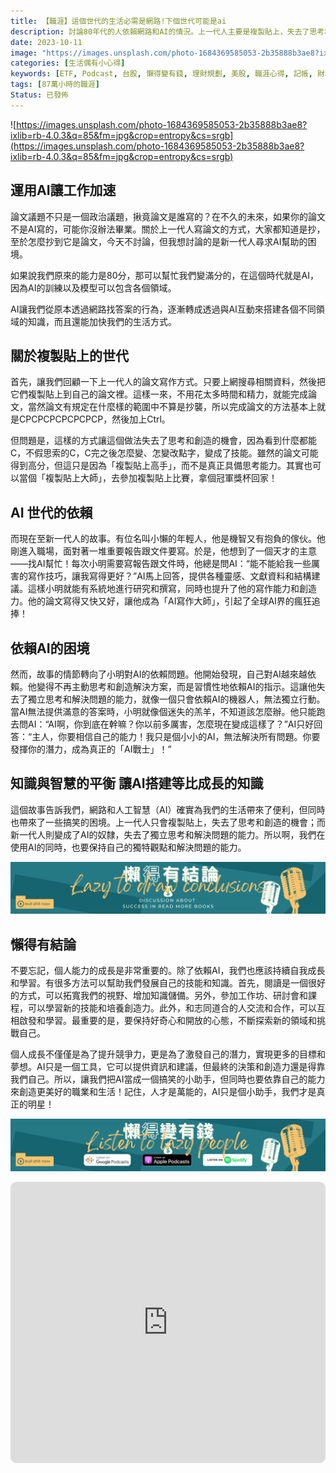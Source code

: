 ```yaml
---
title: 【職涯】這個世代的生活必需是網路!下個世代可能是ai
description: 討論80年代的人依賴網路和AI的情況。上一代人主要是複製貼上，失去了思考和創造的機會；而新一代人則依賴AI，失去了獨立思考和解決問題的能力。文章提醒我們在使用AI的同時，也要保持自己的獨特觀點和解決問題的能力，並持續自我成長和學習。
date: 2023-10-11
image: "https://images.unsplash.com/photo-1684369585053-2b35888b3ae8?ixlib=rb-4.0.3&q=85&fm=jpg&crop=entropy&cs=srgb"
categories: [生活偶有小心得]
keywords: [ETF, Podcast, 台股, 懶得變有錢, 理財規劃, 美股, 職涯心得, 記帳, 財務規劃]
tags: [87萬小時的職涯]
Status: 已發佈
---
```

![https://images.unsplash.com/photo-1684369585053-2b35888b3ae8?ixlib=rb-4.0.3&q=85&fm=jpg&crop=entropy&cs=srgb](https://images.unsplash.com/photo-1684369585053-2b35888b3ae8?ixlib=rb-4.0.3&q=85&fm=jpg&crop=entropy&cs=srgb)

## 運用AI讓工作加速

論文議題不只是一個政治議題，揪竟論文是誰寫的？在不久的未來，如果你的論文不是AI寫的，可能你沒辦法畢業。關於上一代人寫論文的方式，大家都知道是抄，至於怎麼抄到它是論文，今天不討論，但我想討論的是新一代人尋求AI幫助的困境。

如果說我們原來的能力是80分，那可以幫忙我們變滿分的，在這個時代就是AI，因為AI的訓練以及模型可以包含各個領域。

AI讓我們從原本透過網路找答案的行為，逐漸轉成透過與AI互動來搭建各個不同領域的知識，而且還能加快我們的生活方式。

## 關於複製貼上的世代

首先，讓我們回顧一下上一代人的論文寫作方式。只要上網搜尋相關資料，然後把它們複製貼上到自己的論文裡。這樣一來，不用花太多時間和精力，就能完成論文，當然論文有規定在什麼樣的範圍中不算是抄襲，所以完成論文的方法基本上就是CPCPCPCPCPCPCP，然後加上Ctrl。

但問題是，這樣的方式讓這個做法失去了思考和創造的機會，因為看到什麼都能C，不假思索的C，C完之後怎麼變、怎變改點字，變成了技能。雖然的論文可能得到高分，但這只是因為「複製貼上高手」，而不是真正具備思考能力。其實也可以當個「複製貼上大師」，去參加複製貼上比賽，拿個冠軍獎杯回家！

## AI 世代的依賴

而現在至新一代人的故事。有位名叫小懶的年輕人，他是機智又有抱負的傢伙。他剛進入職場，面對著一堆重要報告跟文件要寫。於是，他想到了一個天才的主意——找AI幫忙！每次小明需要寫報告跟文件時，他總是問AI：“能不能給我一些厲害的寫作技巧，讓我寫得更好？”AI馬上回答，提供各種靈感、文獻資料和結構建議。這樣小明就能有系統地進行研究和撰寫，同時也提升了他的寫作能力和創造力。他的論文寫得又快又好，讓他成為「AI寫作大師」，引起了全球AI界的瘋狂追捧！

## 依賴AI的困境

然而，故事的情節轉向了小明對AI的依賴問題。他開始發現，自己對AI越來越依賴。他變得不再主動思考和創造解決方案，而是習慣性地依賴AI的指示。這讓他失去了獨立思考和解決問題的能力，就像一個只會依賴AI的機器人，無法獨立行動。當AI無法提供滿意的答案時，小明就像個迷失的羔羊，不知道該怎麼辦。他只能跑去問AI：“AI啊，你到底在幹嘛？你以前多厲害，怎麼現在變成這樣了？”AI只好回答：“主人，你要相信自己的能力！我只是個小小的AI，無法解決所有問題。你要發揮你的潛力，成為真正的「AI戰士」！”

## 知識與智慧的平衡 讓AI搭建等比成長的知識

這個故事告訴我們，網路和人工智慧（AI）確實為我們的生活帶來了便利，但同時也帶來了一些搞笑的困境。上一代人只會複製貼上，失去了思考和創造的機會；而新一代人則變成了AI的奴隸，失去了獨立思考和解決問題的能力。所以啊，我們在使用AI的同時，也要保持自己的獨特觀點和解決問題的能力。


![Lazytodrawconclusions.svg](Lazytodrawconclusions.svg)
## 懶得有結論
不要忘記，個人能力的成長是非常重要的。除了依賴AI，我們也應該持續自我成長和學習。有很多方法可以幫助我們發展自己的技能和知識。首先，閱讀是一個很好的方式，可以拓寬我們的視野、增加知識儲備。另外，參加工作坊、研討會和課程，可以學習新的技能和培養創造力。此外，和志同道合的人交流和合作，可以互相啟發和學習。最重要的是，要保持好奇心和開放的心態，不斷探索新的領域和挑戰自己。

個人成長不僅僅是為了提升競爭力，更是為了激發自己的潛力，實現更多的目標和夢想。AI只是一個工具，它可以提供資訊和建議，但最終的決策和創造力還是得靠我們自己。所以，讓我們把AI當成一個搞笑的小助手，但同時也要依靠自己的能力來創造更美好的職業和生活！記住，人才是萬能的，AI只是個小助手，我們才是真正的明星！

![Lisenttolazypeople.svg](Lisenttolazypeople.svg)
<iframe id="embedPlayer" src="https://embed.podcasts.apple.com/us/podcast/%E6%87%B6%E5%BE%97%E8%AE%8A%E6%9C%89%E9%8C%A2/id1707756115?itsct=podcast_box_player&amp;itscg=30200&amp;ls=1&amp;theme=auto" height="450px" frameborder="0" sandbox="allow-forms allow-popups allow-same-origin allow-scripts allow-top-navigation-by-user-activation" allow="autoplay *; encrypted-media *; clipboard-write" style="width: 100%; max-width: 660px; overflow: hidden; border-radius: 10px; transform: translateZ(0px); animation: 2s ease 0s 6 normal none running loading-indicator; background-color: rgb(228, 228, 228);"></iframe>